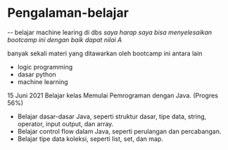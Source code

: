 # Pengalaman-belajar
-- belajar machine learing di dbs
*saya harap saya bisa menyelesaikan bootcamp ini dengan baik*
*dapat nilai A*

banyak sekali materi yang ditawarkan oleh bootcamp ini antara lain
- logic programming
- dasar python
- machine learning

15 Juni 2021
Belajar kelas Memulai Pemrograman dengan Java. (Progres 56%)
* Belajar dasar-dasar Java, seperti struktur dasar, tipe data, string, operator, input output, dan array.
* Belajar control flow dalam Java, seperti perulangan dan percabangan.
* Belajar tipe data koleksi, seperti list, set, dan map.

